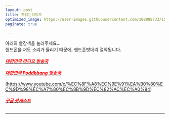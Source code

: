 ```yaml
---
layout: post
title: 책읽는라디오
optimized_image: https://user-images.githubusercontent.com/100888733/156873492-a33adf72-83f7-4288-ad5c-9006dd39c2e0.jpg
paginate: true

---
```

아래의 빨강색을 눌러주세요...<br>
핸드폰을 꺼도 소리가 들리기 때문에, 핸드폰밧데리 절약됩니다.<br> <br>
[<span style="color:red">***대한민국 라디오 방송국***</span>](https://www.radio-korea.com/)<br> <br> 
[<span style="color:red">***대한민국 Poddbbang 방송국***</span>](https://www.podbbang.com/channel-categories)<br> <br> 
(https://www.youtube.com/c/%EC%8F%A8%EC%9E%91%EA%B0%80%EC%9D%98%EC%A7%80%EC%8B%9D%EC%82%AC%EC%A0%84)<br> <br>
[<span style="color:red">***구글 팟캐스트***</span>](https://podcasts.google.com/?hl=ko)<br> <br> 

---
